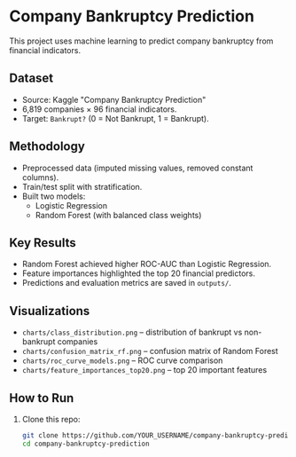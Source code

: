 # Company Bankruptcy Prediction  

This project uses machine learning to predict company bankruptcy from financial indicators.

## Dataset
- Source: Kaggle "Company Bankruptcy Prediction"
- 6,819 companies × 96 financial indicators.
- Target: `Bankrupt?` (0 = Not Bankrupt, 1 = Bankrupt).

## Methodology
- Preprocessed data (imputed missing values, removed constant columns).
- Train/test split with stratification.
- Built two models:
  - Logistic Regression
  - Random Forest (with balanced class weights)

## Key Results
- Random Forest achieved higher ROC-AUC than Logistic Regression.
- Feature importances highlighted the top 20 financial predictors.
- Predictions and evaluation metrics are saved in `outputs/`.

## Visualizations
- `charts/class_distribution.png` – distribution of bankrupt vs non-bankrupt companies  
- `charts/confusion_matrix_rf.png` – confusion matrix of Random Forest  
- `charts/roc_curve_models.png` – ROC curve comparison  
- `charts/feature_importances_top20.png` – top 20 important features  

## How to Run
1. Clone this repo:
   ```bash
   git clone https://github.com/YOUR_USERNAME/company-bankruptcy-prediction.git
   cd company-bankruptcy-prediction
